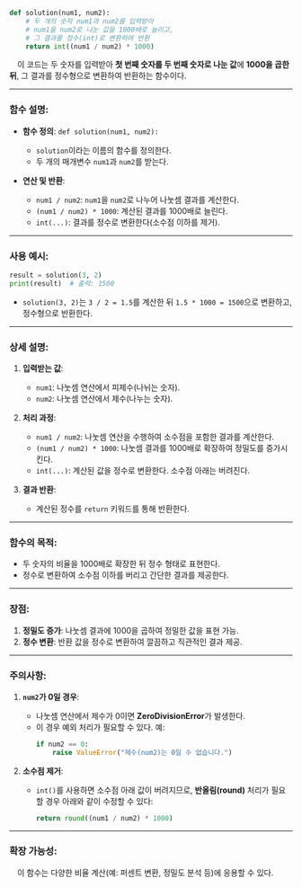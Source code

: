 ```python
def solution(num1, num2):
    # 두 개의 숫자 num1과 num2를 입력받아
    # num1을 num2로 나눈 값을 1000배로 늘리고,
    # 그 결과를 정수(int)로 변환하여 반환
    return int((num1 / num2) * 1000)
```

&emsp;이 코드는 두 숫자를 입력받아 **첫 번째 숫자를 두 번째 숫자로 나눈 값**에 **1000을 곱한 뒤**, 그 결과를 정수형으로 변환하여 반환하는 함수이다.

---

### 함수 설명:

- **함수 정의**: `def solution(num1, num2):`
  - `solution`이라는 이름의 함수를 정의한다.
  - 두 개의 매개변수 `num1`과 `num2`를 받는다.

- **연산 및 반환**:
  - `num1 / num2`: `num1`을 `num2`로 나누어 나눗셈 결과를 계산한다.
  - `(num1 / num2) * 1000`: 계산된 결과를 1000배로 늘린다.
  - `int(...)`: 결과를 정수로 변환한다(소수점 이하를 제거).

---

### 사용 예시:

```python
result = solution(3, 2)
print(result)  # 출력: 1500
```

- `solution(3, 2)`는 `3 / 2 = 1.5`를 계산한 뒤 `1.5 * 1000 = 1500`으로 변환하고, 정수형으로 반환한다.

---

### 상세 설명:

1. **입력받는 값**:
   - `num1`: 나눗셈 연산에서 피제수(나뉘는 숫자).
   - `num2`: 나눗셈 연산에서 제수(나누는 숫자).

2. **처리 과정**:
   - `num1 / num2`: 나눗셈 연산을 수행하여 소수점을 포함한 결과를 계산한다.
   - `(num1 / num2) * 1000`: 나눗셈 결과를 1000배로 확장하여 정밀도를 증가시킨다.
   - `int(...)`: 계산된 값을 정수로 변환한다. 소수점 아래는 버려진다.

3. **결과 반환**:
   - 계산된 정수를 `return` 키워드를 통해 반환한다.

---

### 함수의 목적:

- 두 숫자의 비율을 1000배로 확장한 뒤 정수 형태로 표현한다.
- 정수로 변환하여 소수점 이하를 버리고 간단한 결과를 제공한다.

---

### 장점:

1. **정밀도 증가**: 나눗셈 결과에 1000을 곱하여 정밀한 값을 표현 가능.
2. **정수 변환**: 반환 값을 정수로 변환하여 깔끔하고 직관적인 결과 제공.

---

### 주의사항:

1. **`num2`가 0일 경우**:
   - 나눗셈 연산에서 제수가 0이면 **ZeroDivisionError**가 발생한다.
   - 이 경우 예외 처리가 필요할 수 있다. 예:
     ```python
     if num2 == 0:
         raise ValueError("제수(num2)는 0일 수 없습니다.")
     ```

2. **소수점 제거**:
   - `int()`를 사용하면 소수점 아래 값이 버려지므로, **반올림(round)** 처리가 필요할 경우 아래와 같이 수정할 수 있다:
     ```python
     return round((num1 / num2) * 1000)
     ```

---

### 확장 가능성:

&emsp;이 함수는 다양한 비율 계산(예: 퍼센트 변환, 정밀도 분석 등)에 응용할 수 있다.